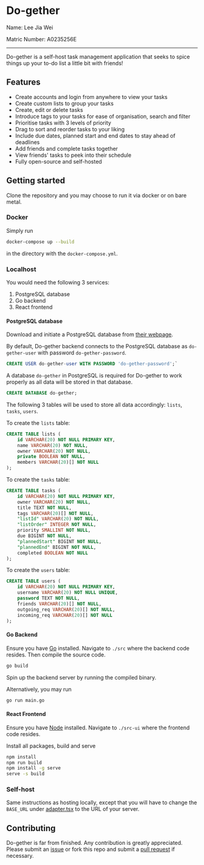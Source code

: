 # Do-gether

Name: Lee Jia Wei

Matric Number: A0235256E

---

Do-gether is a self-host task management application that seeks to spice things up your to-do list a little bit with friends!

## Features

- Create accounts and login from anywhere to view your tasks
- Create custom lists to group your tasks
- Create, edit or delete tasks
- Introduce tags to your tasks for ease of organisation, search and filter
- Prioritise tasks with 3 levels of priority
- Drag to sort and reorder tasks to your liking
- Include due dates, planned start and end dates to stay ahead of deadlines
- Add friends and complete tasks together
- View friends' tasks to peek into their schedule
- Fully open-source and self-hosted

## Getting started

Clone the repository and you may choose to run it via docker or on bare metal.

### Docker

Simply run

``` bash
docker-compose up --build
```

in the directory with the `docker-compose.yml`.

### Localhost

You would need the following 3 services:

1. PostgreSQL database
2. Go backend
3. React frontend

#### PostgreSQL database

Download and initiate a PostgreSQL database from [their webpage](https://www.postgresql.org/download/).

By default, Do-gether backend connects to the PostgreSQL database as `do-gether-user` with password `do-gether-password`.

``` sql
CREATE USER do-gether-user WITH PASSWORD 'do-gether-password';`
```

A database `do-gether` in PostgreSQL is required for Do-gether to work properly as all data will be stored in that database.

``` sql
CREATE DATABASE do-gether;
```

The following 3 tables will be used to store all data accordingly: `lists`, `tasks`, `users`.

To create the `lists` table:

``` sql
CREATE TABLE lists (
    id VARCHAR(20) NOT NULL PRIMARY KEY,
    name VARCHAR(20) NOT NULL,
    owner VARCHAR(20) NOT NULL,
    private BOOLEAN NOT NULL,
    members VARCHAR(20)[] NOT NULL
);
```

To create the `tasks` table:

``` sql
CREATE TABLE tasks (
    id VARCHAR(20) NOT NULL PRIMARY KEY,
    owner VARCHAR(20) NOT NULL,
    title TEXT NOT NULL,
    tags VARCHAR(20)[] NOT NULL,
    "listId" VARCHAR(20) NOT NULL,
    "listOrder" INTEGER NOT NULL,
    priority SMALLINT NOT NULL,
    due BIGINT NOT NULL,
    "plannedStart" BIGINT NOT NULL,
    "plannedEnd" BIGINT NOT NULL,
    completed BOOLEAN NOT NULL
);
```

To create the `users` table:

``` sql
CREATE TABLE users (
    id VARCHAR(20) NOT NULL PRIMARY KEY,
    username VARCHAR(20) NOT NULL UNIQUE,
    password TEXT NOT NULL,
    friends VARCHAR(20)[] NOT NULL,
    outgoing_req VARCHAR(20)[] NOT NULL,
    incoming_req VARCHAR(20)[] NOT NULL
);
```

#### Go Backend

Ensure you have [Go](https://go.dev/dl/) installed. Navigate to `./src` where the backend code resides. Then compile the source code.

``` bash
go build
```

Spin up the backend server by running the compiled binary.

Alternatively, you may run

``` bash
go run main.go
```

#### React Frontend

Ensure you have [Node](https://nodejs.org/en/download/) installed. Navigate to `./src-ui` where the frontend code resides.

Install all packages, build and serve

``` bash
npm install
npm run build
npm install -g serve
serve -s build
```

### Self-host

Same instructions as hosting locally, except that you will have to change the `BASE_URL` under [adapter.tsx](./src-ui/src/adapters/adapter.tsx) to the URL of your server.

## Contributing

Do-gether is far from finished. Any contribution is greatly appreciated. Please submit an [issue](https://github.com/beebeeoii/do-gether/issues) or fork this repo and submit a [pull request](https://github.com/beebeeoii/do-gether/pulls) if necessary.
